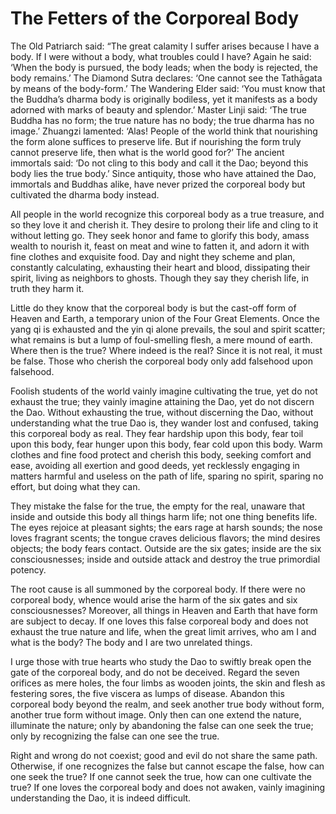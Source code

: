# The Fetters of the Corporeal Body

The Old Patriarch said: “The great calamity I suffer arises because I have a body. If I were without a body, what troubles could I have? Again he said: ‘When the body is pursued, the body leads; when the body is rejected, the body remains.’ The Diamond Sutra declares: ‘One cannot see the Tathāgata by means of the body-form.’ The Wandering Elder said: ‘You must know that the Buddha’s dharma body is originally bodiless, yet it manifests as a body adorned with marks of beauty and splendor.’ Master Linji said: ‘The true Buddha has no form; the true nature has no body; the true dharma has no image.’ Zhuangzi lamented: ‘Alas! People of the world think that nourishing the form alone suffices to preserve life. But if nourishing the form truly cannot preserve life, then what is the world good for?’ The ancient immortals said: ‘Do not cling to this body and call it the Dao; beyond this body lies the true body.’ Since antiquity, those who have attained the Dao, immortals and Buddhas alike, have never prized the corporeal body but cultivated the dharma body instead.

All people in the world recognize this corporeal body as a true treasure, and so they love it and cherish it. They desire to prolong their life and cling to it without letting go. They seek honor and fame to glorify this body, amass wealth to nourish it, feast on meat and wine to fatten it, and adorn it with fine clothes and exquisite food. Day and night they scheme and plan, constantly calculating, exhausting their heart and blood, dissipating their spirit, living as neighbors to ghosts. Though they say they cherish life, in truth they harm it.

Little do they know that the corporeal body is but the cast-off form of Heaven and Earth, a temporary union of the Four Great Elements. Once the yang qi is exhausted and the yin qi alone prevails, the soul and spirit scatter; what remains is but a lump of foul-smelling flesh, a mere mound of earth. Where then is the true? Where indeed is the real? Since it is not real, it must be false. Those who cherish the corporeal body only add falsehood upon falsehood.

Foolish students of the world vainly imagine cultivating the true, yet do not exhaust the true; they vainly imagine attaining the Dao, yet do not discern the Dao. Without exhausting the true, without discerning the Dao, without understanding what the true Dao is, they wander lost and confused, taking this corporeal body as real. They fear hardship upon this body, fear toil upon this body, fear hunger upon this body, fear cold upon this body. Warm clothes and fine food protect and cherish this body, seeking comfort and ease, avoiding all exertion and good deeds, yet recklessly engaging in matters harmful and useless on the path of life, sparing no spirit, sparing no effort, but doing what they can.

They mistake the false for the true, the empty for the real, unaware that inside and outside this body all things harm life; not one thing benefits life. The eyes rejoice at pleasant sights; the ears rage at harsh sounds; the nose loves fragrant scents; the tongue craves delicious flavors; the mind desires objects; the body fears contact. Outside are the six gates; inside are the six consciousnesses; inside and outside attack and destroy the true primordial potency.

The root cause is all summoned by the corporeal body. If there were no corporeal body, whence would arise the harm of the six gates and six consciousnesses? Moreover, all things in Heaven and Earth that have form are subject to decay. If one loves this false corporeal body and does not exhaust the true nature and life, when the great limit arrives, who am I and what is the body? The body and I are two unrelated things.

I urge those with true hearts who study the Dao to swiftly break open the gate of the corporeal body, and do not be deceived. Regard the seven orifices as mere holes, the four limbs as wooden joints, the skin and flesh as festering sores, the five viscera as lumps of disease. Abandon this corporeal body beyond the realm, and seek another true body without form, another true form without image. Only then can one extend the nature, illuminate the nature; only by abandoning the false can one seek the true; only by recognizing the false can one see the true.

Right and wrong do not coexist; good and evil do not share the same path. Otherwise, if one recognizes the false but cannot escape the false, how can one seek the true? If one cannot seek the true, how can one cultivate the true? If one loves the corporeal body and does not awaken, vainly imagining understanding the Dao, it is indeed difficult.